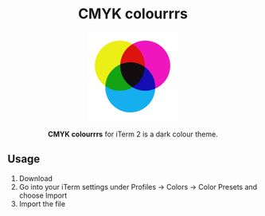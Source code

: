 <h1 align="center">CMYK colourrrs</h1>

<p align="center">
  <img src="cmyk-logo.png" width="180" style="display: inline-block; width: 180px" />
</p>

<p align="center">
  <strong>CMYK colourrrs</strong> for iTerm 2 is a dark colour theme.
</p>

## Usage

1. Download
2. Go into your iTerm settings under Profiles &rarr; Colors &rarr; Color Presets and choose Import
3. Import the file
